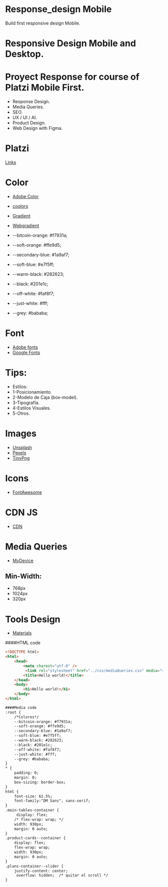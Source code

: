# Response_design Mobile
Build first responsive design Mobile. 

# Responsive Design Mobile and Desktop.

# Proyect Response for course of Platzi Mobile First. 
- Response Design.
- Media Queries.
- SEO.
- UX / UI / AI. 
- Product Design.
- Web Design with Figma.

# Platzi 
[Links](https://platzi.com/home)

# Color
- [Adobe Color](https://color.adobe.com/es/create/color-wheel)
- [coolors](https://coolors.co/)
- [Gradient](https://mycolor.space/gradient3)
- [Webgradient](https://webgradients.com/)

- --bitcoin-orange: #f7931a;
- --soft-orange: #ffe9d5;
- --secondary-blue: #1a9af7;
- --soft-blue: #e7f5ff;
- --warm-black: #282623;
- --black: #201e1c;
- --off-white: #faf8f7;
- --just-white: #fff;
- --grey: #bababa;


# Font
- [Adobe fonts](https://fonts.adobe.com/)
- [Google Fonts](https://fonts.google.com/)

# Tips: 
- Estilos:
- 1-Posicionamiento.
- 2-Modelo de Caja (box-model).
- 3-Tipografía.
- 4-Estilos Visuales.
- 5-Otros.

# Images
- [Unsplash](https://unsplash.com/)
- [Pexels](https://www.pexels.com/)
- [TinyPng](https://tinypng.com/)

# Icons
- [FontAwesome](https://fontawesome.com/icons?d=gallery&p=2)

# CDN JS
- [CDN](https://cdnjs.com/)

# Media Queries
- [MyDevice](https://www.mydevice.io/#compare-devices)
## Min-Width:
- 768px
- 1024px
- 320px

# Tools Design
- [Materials](https://material.io/)


####HTML code
```html
<!DOCTYPE html>
<html>
    <head>
        <mate charest="utf-8" />
         <link rel="stylesheet" href="../css/mediaQueries.css" media="screen and (min-width: 930px)">
        <title>Hello world!</title>
    </head>
    <body>
        <h1>Hello world!</h1>
    </body>
</html>

####Media code
:root {
    /*Colores*/
    --bitcoin-orange: #f7931a;
    --soft-orange: #ffe9d5;
    --secondary-blue: #1a9af7;
    --soft-blue: #e7f5ff;
    --warm-black: #282623;
    --black: #201e1c;
    --off-white: #faf8f7;
    --just-white: #fff;
    --grey: #bababa;
}
* {
    padding: 0;
    margin: 0;
    box-sizing: border-box;
}
html {
    font-size: 62.5%;
    font-family:"DM Sans", sans-serif;
}
.main-tables-container {
     display: flex; 
    /* flex-wrap: wrap; */
    width: 930px;
    margin: 0 auto;
}
.product-cards--container {
    display: flex;
    flex-wrap: wrap;
    width: 930px;
    margin: 0 auto;
}
.plans-container--slider {
    justify-content: center;
     overflow: hidden;  /* quitar el scroll */
}
